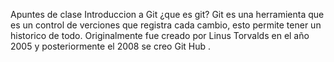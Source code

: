 Apuntes de clase 
Introduccion a Git
¿que es git?
Git es una herramienta que es un control de verciones  que registra cada cambio, esto permite tener un historico de todo.
Originalmente fue creado por Linus Torvalds en el año 2005 y posteriormente el 2008 se creo Git Hub .